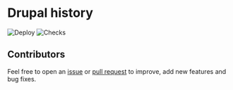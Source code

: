 # Drupal history

![Deploy](https://github.com/vijaycs85/drupal-history/workflows/Deploy/badge.svg)
![Checks](https://github.com/vijaycs85/drupal-history/workflows/Checks/badge.svg)

## Contributors

Feel free to open an [issue](https://github.com/vijaycs85/drupal-history/issues/new)
or [pull request](https://github.com/vijaycs85/drupal-history/pulls) to improve,
add new features and bug fixes.
